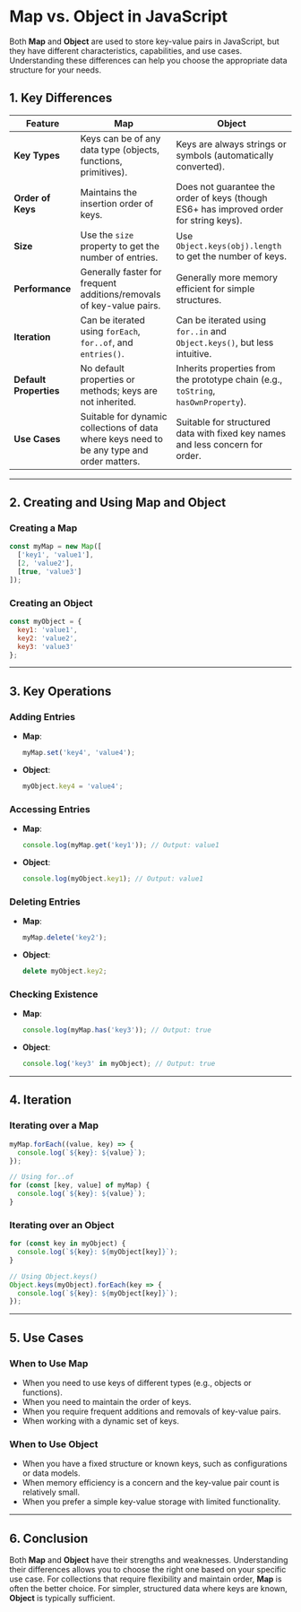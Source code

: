 # **Map vs. Object in JavaScript**

Both **Map** and **Object** are used to store key-value pairs in JavaScript, but they have different characteristics, capabilities, and use cases. Understanding these differences can help you choose the appropriate data structure for your needs.

## **1. Key Differences**

| Feature                   | **Map**                                               | **Object**                                             |
|---------------------------|-------------------------------------------------------|-------------------------------------------------------|
| **Key Types**             | Keys can be of any data type (objects, functions, primitives). | Keys are always strings or symbols (automatically converted). |
| **Order of Keys**         | Maintains the insertion order of keys.               | Does not guarantee the order of keys (though ES6+ has improved order for string keys). |
| **Size**                  | Use the `size` property to get the number of entries. | Use `Object.keys(obj).length` to get the number of keys. |
| **Performance**           | Generally faster for frequent additions/removals of key-value pairs. | Generally more memory efficient for simple structures. |
| **Iteration**             | Can be iterated using `forEach`, `for..of`, and `entries()`. | Can be iterated using `for..in` and `Object.keys()`, but less intuitive. |
| **Default Properties**    | No default properties or methods; keys are not inherited. | Inherits properties from the prototype chain (e.g., `toString`, `hasOwnProperty`). |
| **Use Cases**             | Suitable for dynamic collections of data where keys need to be any type and order matters. | Suitable for structured data with fixed key names and less concern for order. |

---

## **2. Creating and Using Map and Object**

### **Creating a Map**

```javascript
const myMap = new Map([
  ['key1', 'value1'],
  [2, 'value2'],
  [true, 'value3']
]);
```

### **Creating an Object**

```javascript
const myObject = {
  key1: 'value1',
  key2: 'value2',
  key3: 'value3'
};
```

---

## **3. Key Operations**

### **Adding Entries**

- **Map**:
  ```javascript
  myMap.set('key4', 'value4');
  ```

- **Object**:
  ```javascript
  myObject.key4 = 'value4';
  ```

### **Accessing Entries**

- **Map**:
  ```javascript
  console.log(myMap.get('key1')); // Output: value1
  ```

- **Object**:
  ```javascript
  console.log(myObject.key1); // Output: value1
  ```

### **Deleting Entries**

- **Map**:
  ```javascript
  myMap.delete('key2');
  ```

- **Object**:
  ```javascript
  delete myObject.key2;
  ```

### **Checking Existence**

- **Map**:
  ```javascript
  console.log(myMap.has('key3')); // Output: true
  ```

- **Object**:
  ```javascript
  console.log('key3' in myObject); // Output: true
  ```

---

## **4. Iteration**

### **Iterating over a Map**

```javascript
myMap.forEach((value, key) => {
  console.log(`${key}: ${value}`);
});

// Using for..of
for (const [key, value] of myMap) {
  console.log(`${key}: ${value}`);
}
```

### **Iterating over an Object**

```javascript
for (const key in myObject) {
  console.log(`${key}: ${myObject[key]}`);
}

// Using Object.keys()
Object.keys(myObject).forEach(key => {
  console.log(`${key}: ${myObject[key]}`);
});
```

---

## **5. Use Cases**

### **When to Use Map**

- When you need to use keys of different types (e.g., objects or functions).
- When you need to maintain the order of keys.
- When you require frequent additions and removals of key-value pairs.
- When working with a dynamic set of keys.

### **When to Use Object**

- When you have a fixed structure or known keys, such as configurations or data models.
- When memory efficiency is a concern and the key-value pair count is relatively small.
- When you prefer a simple key-value storage with limited functionality.

---

## **6. Conclusion**

Both **Map** and **Object** have their strengths and weaknesses. Understanding their differences allows you to choose the right one based on your specific use case. For collections that require flexibility and maintain order, **Map** is often the better choice. For simpler, structured data where keys are known, **Object** is typically sufficient.
